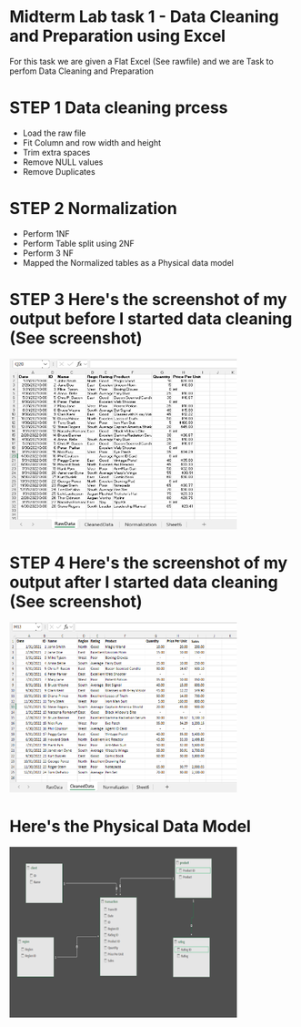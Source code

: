 # Midterm Lab task 1 - Data Cleaning and Preparation using Excel
For this task we are given a Flat Excel (See rawfile) and we are Task to perfom Data Cleaning and Preparation

# STEP 1 Data cleaning prcess
- Load the raw file
- Fit Column and row width and height
- Trim extra spaces
- Remove NULL values
- Remove Duplicates

 # STEP 2 Normalization
  - Perform 1NF
  - Perform Table split using 2NF
  - Perform 3 NF
  - Mapped the Normalized tables as a Physical data model
 
 # STEP 3 Here's the screenshot of  my output before I started data cleaning (See screenshot)
 <img src="Image/RawData.png" alt="Alt Text" width="400" height="300">

# STEP 4 Here's the screenshot of my output after I started data cleaning (See screenshot) 
 <img src="Image/cleanedData.png" alt="Alt Text" width="400" height="300">

#  Here's the Physical Data Model
   <img src="Image/edm.png" alt="Alt Text" width="400" height="300">
    
